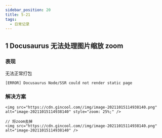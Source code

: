 ```yaml
---
sidebar_position: 20
title: 5-21
tags:
  - 日常记录
---
```




## 1 Docusaurus 无法处理图片缩放 zoom

### 表现

无法正常打包

```
[ERROR] Docusaurus Node/SSR could not render static page
```

### 解决方案

```tsx
<img src="https://cdn.gincool.com//img/image-20211015114938140.png" alt="image-20211015114938140" style="zoom: 25%;" />

// 将zoom去掉
<img src="https://cdn.gincool.com//img/image-20211015114938140.png" alt="image-20211015114938140" />
```

